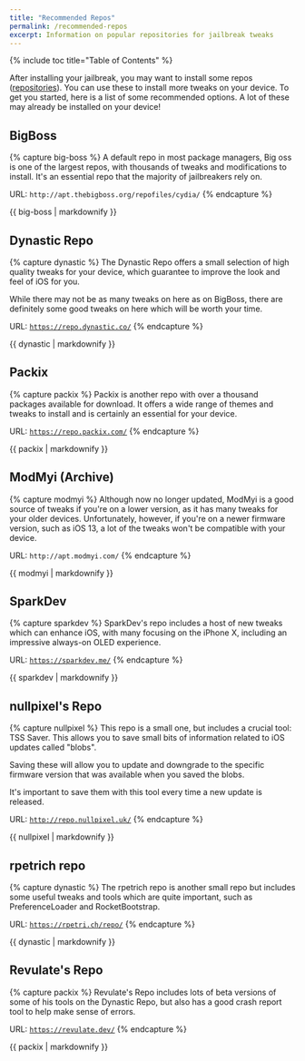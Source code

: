 ```yaml
---
title: "Recommended Repos"
permalink: /recommended-repos
excerpt: Information on popular repositories for jailbreak tweaks
---
```


{% include toc title="Table of Contents" %}

After installing your jailbreak, you may want to install some repos ([repositories](faq#repos)). You can use these to install more tweaks on your device. To get you started, here is a list of some recommended options. A lot of these may already be installed on your device!

## BigBoss

{% capture big-boss %}
A default repo in most package managers, Big oss is one of the largest repos, with thousands of tweaks and modifications to install. It's an essential repo that the majority of jailbreakers rely on.

URL: `http://apt.thebigboss.org/repofiles/cydia/`
{% endcapture %}

<div class="notice--info">{{ big-boss | markdownify }}</div>

## Dynastic Repo

{% capture dynastic %}
The Dynastic Repo offers a small selection of high quality tweaks for your device, which guarantee to improve the look and feel of iOS for you.

While there may not be as many tweaks on here as on BigBoss, there are definitely some good tweaks on here which will be worth your time.

URL: <code><a href="https://repo.dynastic.co/" target="_blank">https://repo.dynastic.co/</a></code>
{% endcapture %}

<div class="notice--primary">{{ dynastic | markdownify }}</div>

## Packix

{% capture packix %}
Packix is another repo with over a thousand packages available for download. It offers a wide range of themes and tweaks to install and is certainly an essential for your device.

URL: <code><a href="https://repo.packix.com/" target="_blank">https://repo.packix.com/</a></code>
{% endcapture %}

<div class="notice--success">{{ packix | markdownify }}</div>

## ModMyi (Archive)

{% capture modmyi %}
Although now no longer updated, ModMyi is a good source of tweaks if you're on a lower version, as it has many tweaks for your older devices. Unfortunately, however, if you're on a newer firmware version, such as iOS 13, a lot of the tweaks won't be compatible with your device.

URL: `http://apt.modmyi.com/`
{% endcapture %}

<div class="notice--warning">{{ modmyi | markdownify }}</div>

## SparkDev

{% capture sparkdev %}
SparkDev's repo includes a host of new tweaks which can enhance iOS, with many focusing on the iPhone X, including an impressive always-on OLED experience.

URL: <code><a href="https://sparkdev.me/" target="_blank">https://sparkdev.me/</a></code>
{% endcapture %}

<div class="notice--danger">{{ sparkdev | markdownify }}</div>

## nullpixel's Repo

{% capture nullpixel %}
This repo is a small one, but includes a crucial tool: TSS Saver. This allows you to save small bits of information related to iOS updates called "blobs".

Saving these will allow you to update and downgrade to the specific firmware version that was available when you saved the blobs.

It's important to save them with this tool every time a new update is released.

URL: <code><a href="http://repo.nullpixel.uk/" target="_blank">http://repo.nullpixel.uk/</a></code>
{% endcapture %}

<div class="notice--info">{{ nullpixel | markdownify }}</div>

## rpetrich repo

{% capture dynastic %}
The rpetrich repo is another small repo but includes some useful tweaks and tools which are quite important, such as PreferenceLoader and RocketBootstrap.

URL: <code><a href="https://rpetri.ch/repo/" target="_blank">https://rpetri.ch/repo/</a></code>
{% endcapture %}

<div class="notice--primary">{{ dynastic | markdownify }}</div>

## Revulate's Repo

{% capture packix %}
Revulate's Repo includes lots of beta versions of some of his tools on the Dynastic Repo, but also has a good crash report tool to help make sense of errors.

URL: <code><a href="https://revulate.dev/" target="_blank">https://revulate.dev/</a></code>
{% endcapture %}

<div class="notice--success">{{ packix | markdownify }}</div>

